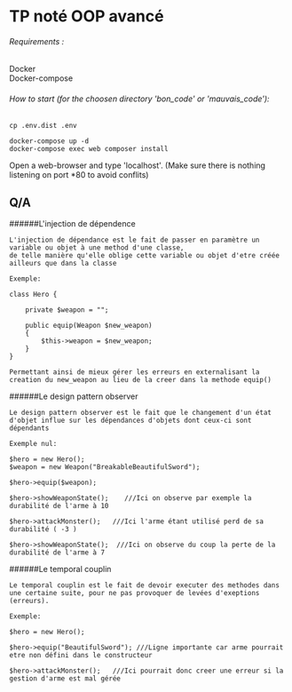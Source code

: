 # TP noté OOP avancé

###### Requirements :

Docker<br>
Docker-compose<br>

###### How to start (for the choosen directory 'bon_code' or 'mauvais_code'):

```
cp .env.dist .env

docker-compose up -d
docker-compose exec web composer install
```

Open a web-browser and type 'localhost'. (Make sure there is nothing listening on port *80 to avoid conflits)


## Q/A

######L'injection de dépendence
```
L'injection de dépendance est le fait de passer en paramètre un variable ou objet à une method d'une classe,
de telle manière qu'elle oblige cette variable ou objet d'etre créée ailleurs que dans la classe

Exemple:

class Hero {

    private $weapon = "";

    public equip(Weapon $new_weapon)
    {
        $this->weapon = $new_weapon;
    }
}

Permettant ainsi de mieux gérer les erreurs en externalisant la creation du new_weapon au lieu de la creer dans la methode equip()

```

######Le design pattern observer
```
Le design pattern observer est le fait que le changement d'un état d'objet influe sur les dépendances d'objets dont ceux-ci sont dépendants

Exemple nul:

$hero = new Hero();
$weapon = new Weapon("BreakableBeautifulSword");

$hero->equip($weapon);

$hero->showWeaponState();    ///Ici on observe par exemple la durabilité de l'arme à 10

$hero->attackMonster();   ///Ici l'arme étant utilisé perd de sa durabilité ( -3 )

$hero->showWeaponState();  ///Ici on observe du coup la perte de la durabilité de l'arme à 7

```

######Le temporal couplin 
```
Le temporal couplin est le fait de devoir executer des methodes dans une certaine suite, pour ne pas provoquer de levées d'exeptions (erreurs).

Exemple: 

$hero = new Hero();

$hero->equip("BeautifulSword"); ///Ligne importante car arme pourrait etre non défini dans le constructeur

$hero->attackMonster();   ///Ici pourrait donc creer une erreur si la gestion d'arme est mal gérée

```

